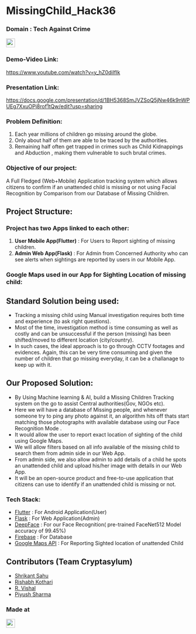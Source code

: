 # MissingChild_Hack36

### Domain : Tech Against Crime
<a href="https://hack36.com"> <img src="https://cutt.ly/BuiltAtHack36" height=24px> </a>

### Demo-Video Link:
https://www.youtube.com/watch?v=y_hZ0diIfIk

### Presentation Link:
https://docs.google.com/presentation/d/1BH5368SmJVZSoQ5jNw46k9nWPUEg7XxuOPj8rof1tQw/edit?usp=sharing

### Problem Definition: 
1. Each year millions of children go missing around the globe.
2. Only about half of them are able to be traced by the authorities.
3. Remaining half often get trapped in crimes such as Child Kidnappings and Abduction , making them vulnerable to such brutal crimes.

### Objective of our project:
A Full Fledged (Web+Mobile) Application tracking system which allows citizens to confirm if an unattended child is missing or not using Facial Recognition by Comparison from our Database of Missing Children.

## Project Structure:
### Project has two Apps linked to each other:
1. **User Mobile App(Flutter)** : For Users to Report sighting of missing children.
2. **Admin Web App(Flask)** : For Admin from Concerned Authority who can see alerts when sightings are reported by users in our Mobile App.

### Google Maps used in our App for Sighting Location of missing child:

## Standard Solution being used:
* Tracking a missing child using Manual investigation requires both time and experience (to ask right questions). 
* Most of the time, investigation method is time consuming as well as costly and can be unsuccessful if the person (missing) has been shifted/moved to different location (city/country).
* In such cases, the ideal approach is to go through CCTV footages and evidences. Again, this can be very time consuming and given the number of children that go missing everyday, it can be a challanage to keep up with it.

## Our Proposed Solution:
* By Using Machine learning & AI, build a Missing Children Tracking system on the go to assist Central authorities(Gov, NGOs etc).
* Here we will have a database of Missing people, and whenever someone try to ping any photo against it, an algorithm hits off thats start matching those photographs with available database using our Face Recognition Mode .
* It would allow the user to report exact location of sighting of the child using Google Maps.
* We will allow filters based on all info available of the missing child to search them from admin side in our Web App.
* From admin side, we also allow admin to add details of a child he spots an unattended child and upload his/her image with details in our Web App.
* It will be an open-source product and free-to-use application that citizens can use to identify if an unattended child is missing or not.

### Tech Stack:

* [Flutter](https://flutter.dev/) : For Android Application(User)
* [Flask](https://flask.palletsprojects.com/en/2.1.x/) : For Web Application(Admin)
* [DeepFace](https://pypi.org/project/deepface/) : For our Face Recognition( pre-trained FaceNet512 Model accuracy of 99.45%)
* [Firebase](https://firebase.google.com/?gclsrc=aw.ds)  : For Database
* [Google Maps API](https://developers.google.com/maps) : For Reporting Sighted location of unattended Child

## Contributors (Team Cryptasylum)
- [Shrikant Sahu](https://github.com/shrikantsahu2004)
- [Rishabh Kothari](https://github.com/rishabh547)
- [R. Vishal](https://github.com/vishalr-22)
- [Piyush Sharma](https://github.com/TigerAtGit)

### Made at 
<a href="https://hack36.com"> <img src="https://cutt.ly/BuiltAtHack36" height=24px> </a>
